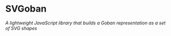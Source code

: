 SVGoban
=======
*A lightweight JavaScript library that builds a Goban representation as a set of SVG shapes*
